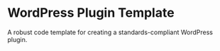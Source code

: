 WordPress Plugin Template
=========================

A robust code template for creating a standards-compliant WordPress plugin.